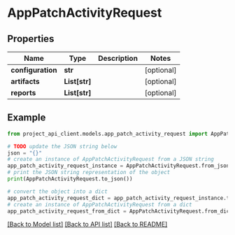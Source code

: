 # AppPatchActivityRequest


## Properties

Name | Type | Description | Notes
------------ | ------------- | ------------- | -------------
**configuration** | **str** |  | [optional] 
**artifacts** | **List[str]** |  | [optional] 
**reports** | **List[str]** |  | [optional] 

## Example

```python
from project_api_client.models.app_patch_activity_request import AppPatchActivityRequest

# TODO update the JSON string below
json = "{}"
# create an instance of AppPatchActivityRequest from a JSON string
app_patch_activity_request_instance = AppPatchActivityRequest.from_json(json)
# print the JSON string representation of the object
print(AppPatchActivityRequest.to_json())

# convert the object into a dict
app_patch_activity_request_dict = app_patch_activity_request_instance.to_dict()
# create an instance of AppPatchActivityRequest from a dict
app_patch_activity_request_from_dict = AppPatchActivityRequest.from_dict(app_patch_activity_request_dict)
```
[[Back to Model list]](../README.md#documentation-for-models) [[Back to API list]](../README.md#documentation-for-api-endpoints) [[Back to README]](../README.md)


